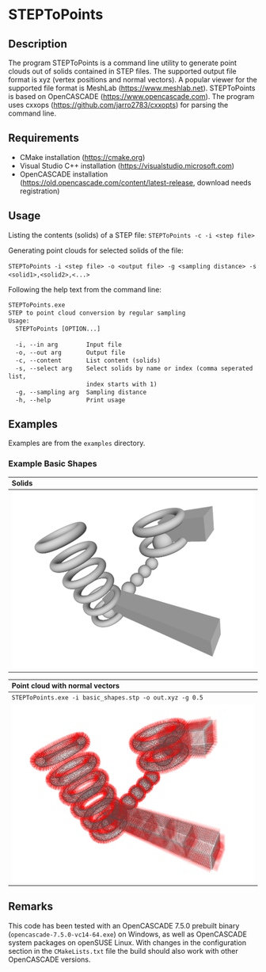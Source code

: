 # STEPToPoints

## Description
The program STEPToPoints is a command line utility to generate point clouds out of solids contained in STEP files. The supported output file format is xyz (vertex positions and normal vectors). A popular viewer for the supported file format is MeshLab (https://www.meshlab.net). STEPToPoints is based on OpenCASCADE (https://www.opencascade.com). The program uses cxxops (https://github.com/jarro2783/cxxopts) for parsing the command line.

## Requirements
 * CMake installation (https://cmake.org)
 * Visual Studio C++ installation (https://visualstudio.microsoft.com)
 * OpenCASCADE installation (https://old.opencascade.com/content/latest-release, download needs registration)

## Usage
Listing the contents (solids) of a STEP file:
`STEPToPoints -c -i <step file>`

Generating point clouds for selected solids of the file:

`STEPToPoints -i <step file> -o <output file> -g <sampling distance> -s <solid1>,<solid2>,<...>`

Following the help text from the command line:
```
STEPToPoints.exe
STEP to point cloud conversion by regular sampling
Usage:
  STEPToPoints [OPTION...]

  -i, --in arg        Input file
  -o, --out arg       Output file
  -c, --content       List content (solids)
  -s, --select arg    Select solids by name or index (comma seperated list,
                      index starts with 1)
  -g, --sampling arg  Sampling distance
  -h, --help          Print usage
```

## Examples

Examples are from the `examples` directory.

### Example Basic Shapes

| Solids |
| :--- |
| ![Image Solids-Basic-Shapes](examples/basic_shapes/solids.png) |

| Point cloud with normal vectors |
| :--- |
| `STEPToPoints.exe -i basic_shapes.stp -o out.xyz -g 0.5` |
| ![Image Point-Cloud-Basic-Shapes](examples/basic_shapes/point_cloud.png) |

## Remarks
This code has been tested with an OpenCASCADE 7.5.0 prebuilt binary (`opencascade-7.5.0-vc14-64.exe`) on Windows, as well as OpenCASCADE system packages on openSUSE Linux. With changes in the configuration section in the `CMakeLists.txt` file the build should also work with other OpenCASCADE versions.